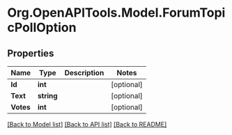 # Org.OpenAPITools.Model.ForumTopicPollOption

## Properties

Name | Type | Description | Notes
------------ | ------------- | ------------- | -------------
**Id** | **int** |  | [optional] 
**Text** | **string** |  | [optional] 
**Votes** | **int** |  | [optional] 

[[Back to Model list]](../../README.md#documentation-for-models) [[Back to API list]](../../README.md#documentation-for-api-endpoints) [[Back to README]](../../README.md)

